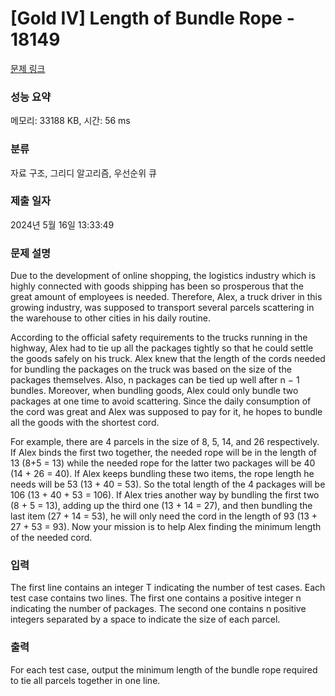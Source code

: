 # [Gold IV] Length of Bundle Rope - 18149 

[문제 링크](https://www.acmicpc.net/problem/18149) 

### 성능 요약

메모리: 33188 KB, 시간: 56 ms

### 분류

자료 구조, 그리디 알고리즘, 우선순위 큐

### 제출 일자

2024년 5월 16일 13:33:49

### 문제 설명

<p>Due to the development of online shopping, the logistics industry which is highly connected with goods shipping has been so prosperous that the great amount of employees is needed. Therefore, Alex, a truck driver in this growing industry, was supposed to transport several parcels scattering in the warehouse to other cities in his daily routine.</p>

<p>According to the official safety requirements to the trucks running in the highway, Alex had to tie up all the packages tightly so that he could settle the goods safely on his truck. Alex knew that the length of the cords needed for bundling the packages on the truck was based on the size of the packages themselves. Also, n packages can be tied up well after n − 1 bundles. Moreover, when bundling goods, Alex could only bundle two packages at one time to avoid scattering. Since the daily consumption of the cord was great and Alex was supposed to pay for it, he hopes to bundle all the goods with the shortest cord.</p>

<p>For example, there are 4 parcels in the size of 8, 5, 14, and 26 respectively. If Alex binds the first two together, the needed rope will be in the length of 13 (8+5 = 13) while the needed rope for the latter two packages will be 40 (14 + 26 = 40). If Alex keeps bundling these two items, the rope length he needs will be 53 (13 + 40 = 53). So the total length of the 4 packages will be 106 (13 + 40 + 53 = 106). If Alex tries another way by bundling the first two (8 + 5 = 13), adding up the third one (13 + 14 = 27), and then bundling the last item (27 + 14 = 53), he will only need the cord in the length of 93 (13 + 27 + 53 = 93). Now your mission is to help Alex finding the minimum length of the needed cord.</p>

### 입력 

 <p>The first line contains an integer T indicating the number of test cases. Each test case contains two lines. The first one contains a positive integer n indicating the number of packages. The second one contains n positive integers separated by a space to indicate the size of each parcel.</p>

### 출력 

 <p>For each test case, output the minimum length of the bundle rope required to tie all parcels together in one line.</p>

